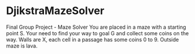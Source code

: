 # DjikstraMazeSolver
Final Group Project - Maze Solver  You are placed in a maze with a starting point S.  Your need to find your way to goal G and collect some coins on the way.  Walls are X, each cell in a passage has some coins 0 to 9.  Outside maze is lava.
